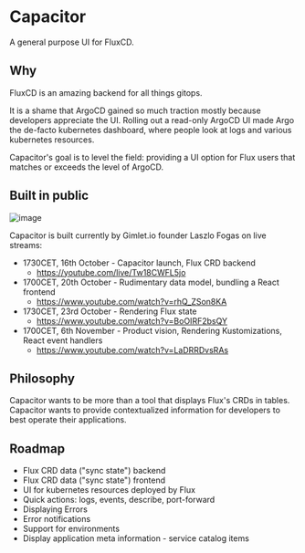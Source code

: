 # Capacitor

A general purpose UI for FluxCD.

## Why

FluxCD is an amazing backend for all things gitops.

It is a shame that ArgoCD gained so much traction mostly because developers appreciate the UI. Rolling out a read-only ArgoCD UI made Argo the de-facto kubernetes dashboard, where people look at logs and various kubernetes resources.

Capacitor's goal is to level the field: providing a UI option for Flux users that matches or exceeds the level of ArgoCD.

## Built in public

![image](https://github.com/gimlet-io/capacitor/assets/4289031/81ca9de2-9fe0-44e7-ac7a-f7e1878f999f)


Capacitor is built currently by Gimlet.io founder Laszlo Fogas on live streams:

- 1730CET, 16th October - Capacitor launch, Flux CRD backend
    - https://youtube.com/live/Tw18CWFL5jo
- 1700CET, 20th October - Rudimentary data model, bundling a React frontend
    - https://www.youtube.com/watch?v=rhQ_ZSon8KA
- 1730CET, 23rd October - Rendering Flux state
    - https://www.youtube.com/watch?v=BoOIRF2bsQY
- 1700CET, 6th November - Product vision, Rendering Kustomizations, React event handlers
    - https://www.youtube.com/watch?v=LaDRRDvsRAs

## Philosophy

Capacitor wants to be more than a tool that displays Flux's CRDs in tables. Capacitor wants to provide contextualized information for developers to best operate their applications.

## Roadmap

  - Flux CRD data ("sync state") backend
  - Flux CRD data ("sync state") frontend
  - UI for kubernetes resources deployed by Flux
  - Quick actions: logs, events, describe, port-forward
  - Displaying Errors
  - Error notifications
  - Support for environments
  - Display application meta information - service catalog items
